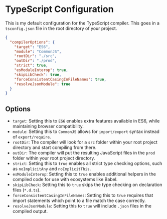 # TypeScript Configuration

This is my default configuration for the TypeScript compiler. This goes in a `tsconfig.json` file in the root directory of your project.

```json
{
  "compilerOptions": {
    "target": "ES6",
    "module": "CommonJS",
    "rootDir": "./src",
    "outDir": "./prod",
    "strict": true,
    "esModuleInterop": true,
    "skipLibCheck": true,
    "forceConsistentCasingInFileNames": true,
    "resolveJsonModule": true
  }
}
```

## Options

- `target`: Setting this to `ES6` enables extra features available in ES6, while maintaining browser compatibility.
- `module`: Setting this to `CommonJS` allows for `import/export` syntax instead of `export/require`.
- `rootDir`: The compiler will look for a `src` folder within your root project directory and start compiling from there.
- `outDir`: The compiler will put the resulting JavaScript files in the `prod` folder within your root project directory.
- `strict`: Setting this to `true` enables all strict type checking options, such as `noImplicitAny` and `noImplicitThis`.
- `esModuleInterop`: Setting this to `true` enables additional helpers in the compiled code for use with ecosystems like Babel.
- `skipLibCheck`: Setting this to `true` skips the type checking on declaration files (`*.d.ts`).
- `forceConsistentCasingInFileNames`: Setting this to `true` requires that import statements which point to a file match the case correctly.
- `resolveJsonModule`: Setting this to `true` will include `.json` files in the compiled output.
